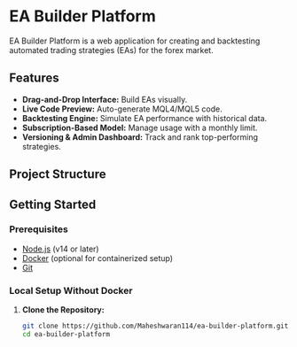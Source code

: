# EA Builder Platform

EA Builder Platform is a web application for creating and backtesting automated trading strategies (EAs) for the forex market.

## Features
- **Drag-and-Drop Interface:** Build EAs visually.
- **Live Code Preview:** Auto-generate MQL4/MQL5 code.
- **Backtesting Engine:** Simulate EA performance with historical data.
- **Subscription-Based Model:** Manage usage with a monthly limit.
- **Versioning & Admin Dashboard:** Track and rank top-performing strategies.

## Project Structure


## Getting Started

### Prerequisites
- [Node.js](https://nodejs.org/) (v14 or later)
- [Docker](https://www.docker.com/) (optional for containerized setup)
- [Git](https://git-scm.com/)

### Local Setup Without Docker

1. **Clone the Repository:**

   ```bash
   git clone https://github.com/Maheshwaran114/ea-builder-platform.git
   cd ea-builder-platform
